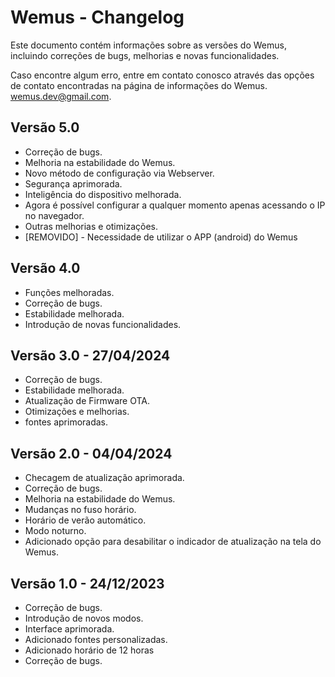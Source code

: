 # Wemus - Changelog

Este documento contém informações sobre as versões do Wemus, incluindo correções de bugs, melhorias e novas funcionalidades.

Caso encontre algum erro, entre em contato conosco através das opções de contato encontradas na página de informações do Wemus. [wemus.dev@gmail.com](#).


## Versão 5.0

- Correção de bugs.
- Melhoria na estabilidade do Wemus.
- Novo método de configuração via Webserver.
- Segurança aprimorada.
- Inteligência do dispositivo melhorada.
- Agora é possível configurar a qualquer momento apenas acessando o IP no navegador.
- Outras melhorias e otimizações.
- [REMOVIDO] - Necessidade de utilizar o APP (android) do Wemus

## Versão 4.0

- Funções melhoradas.
- Correção de bugs.
- Estabilidade melhorada.
- Introdução de novas funcionalidades.

## Versão 3.0 - 27/04/2024

- Correção de bugs.
- Estabilidade melhorada.
- Atualização de Firmware OTA.
- Otimizações e melhorias.
- fontes aprimoradas.

## Versão 2.0 - 04/04/2024

- Checagem de atualização aprimorada.
- Correção de bugs.
- Melhoria na estabilidade do Wemus.
- Mudanças no fuso horário.
- Horário de verão automático.
- Modo noturno.
- Adicionado opção para desabilitar o indicador de atualização na tela do Wemus.

## Versão 1.0 - 24/12/2023

- Correção de bugs.
- Introdução de novos modos.
- Interface aprimorada.
- Adicionado fontes personalizadas.
- Adicionado horário de 12 horas
- Correção de bugs.
